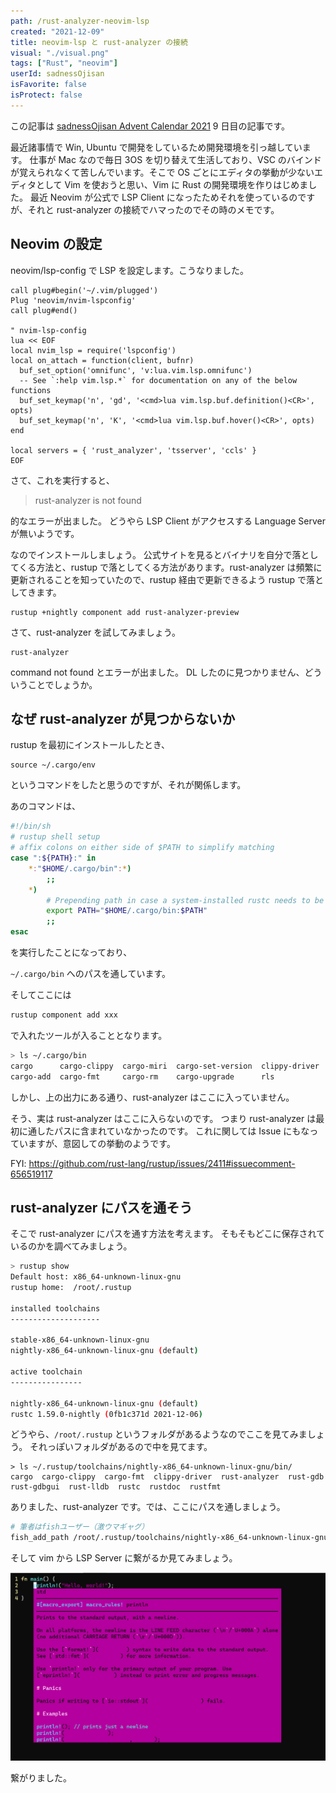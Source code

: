 ```yaml
---
path: /rust-analyzer-neovim-lsp
created: "2021-12-09"
title: neovim-lsp と rust-analyzer の接続
visual: "./visual.png"
tags: ["Rust", "neovim"]
userId: sadnessOjisan
isFavorite: false
isProtect: false
---
```


この記事は [sadnessOjisan Advent Calendar 2021](https://adventar.org/calendars/7015) 9 日目の記事です。

最近諸事情で Win, Ubuntu で開発をしているため開発環境を引っ越しています。
仕事が Mac なので毎日 3OS を切り替えて生活しており、VSC のバインドが覚えられなくて苦しんでいます。そこで OS ごとにエディタの挙動が少ないエディタとして Vim を使おうと思い、Vim に Rust の開発環境を作りはじめました。
最近 Neovim が公式で LSP Client になったためそれを使っているのですが、それと rust-analyzer の接続でハマったのでその時のメモです。

## Neovim の設定

neovim/lsp-config で LSP を設定します。こうなりました。

```
call plug#begin('~/.vim/plugged')
Plug 'neovim/nvim-lspconfig'
call plug#end()

" nvim-lsp-config
lua << EOF
local nvim_lsp = require('lspconfig')
local on_attach = function(client, bufnr)
  buf_set_option('omnifunc', 'v:lua.vim.lsp.omnifunc')
  -- See `:help vim.lsp.*` for documentation on any of the below functions
  buf_set_keymap('n', 'gd', '<cmd>lua vim.lsp.buf.definition()<CR>', opts)
  buf_set_keymap('n', 'K', '<cmd>lua vim.lsp.buf.hover()<CR>', opts)
end

local servers = { 'rust_analyzer', 'tsserver', 'ccls' }
EOF
```

さて、これを実行すると、

> rust-analyzer is not found

的なエラーが出ました。
どうやら LSP Client がアクセスする Language Server が無いようです。

なのでインストールしましょう。
公式サイトを見るとバイナリを自分で落としてくる方法と、rustup で落としてくる方法があります。rust-analyzer は頻繁に更新されることを知っていたので、rustup 経由で更新できるよう rustup で落としてきます。

```
rustup +nightly component add rust-analyzer-preview
```

さて、rust-analyzer を試してみましょう。

```
rust-analyzer
```

command not found とエラーが出ました。
DL したのに見つかりません、どういうことでしょうか。

## なぜ rust-analyzer が見つからないか

rustup を最初にインストールしたとき、

```
source ~/.cargo/env
```

というコマンドをしたと思うのですが、それが関係します。

あのコマンドは、

```sh
#!/bin/sh
# rustup shell setup
# affix colons on either side of $PATH to simplify matching
case ":${PATH}:" in
    *:"$HOME/.cargo/bin":*)
        ;;
    *)
        # Prepending path in case a system-installed rustc needs to be overridden
        export PATH="$HOME/.cargo/bin:$PATH"
        ;;
esac
```

を実行したことになっており、

`~/.cargo/bin` へのパスを通しています。

そしてここには

```sh
rustup component add xxx
```

で入れたツールが入ることとなります。

```sh
> ls ~/.cargo/bin
cargo      cargo-clippy  cargo-miri  cargo-set-version  clippy-driver  rust-gdb   rustc    rustfmt
cargo-add  cargo-fmt     cargo-rm    cargo-upgrade      rls            rust-lldb  rustdoc  rustup
```

しかし、上の出力にある通り、rust-analyzer はここに入っていません。

そう、実は rust-analyzer はここに入らないのです。
つまり rust-analyzer は最初に通したパスに含まれていなかったのです。
これに関しては Issue にもなっていますが、意図しての挙動のようです。

FYI: https://github.com/rust-lang/rustup/issues/2411#issuecomment-656519117

## rust-analyzer にパスを通そう

そこで rust-analyzer にパスを通す方法を考えます。
そもそもどこに保存されているのかを調べてみましょう。

```sh
> rustup show
Default host: x86_64-unknown-linux-gnu
rustup home:  /root/.rustup

installed toolchains
--------------------

stable-x86_64-unknown-linux-gnu
nightly-x86_64-unknown-linux-gnu (default)

active toolchain
----------------

nightly-x86_64-unknown-linux-gnu (default)
rustc 1.59.0-nightly (0fb1c371d 2021-12-06)
```

どうやら、`/root/.rustup` というフォルダがあるようなのでここを見てみましょう。
それっぽいフォルダがあるので中を見てます。

```
> ls ~/.rustup/toolchains/nightly-x86_64-unknown-linux-gnu/bin/
cargo  cargo-clippy  cargo-fmt  clippy-driver  rust-analyzer  rust-gdb  rust-gdbgui  rust-lldb  rustc  rustdoc  rustfmt
```

ありました、rust-analyzer です。では、ここにパスを通しましょう。

```sh
# 筆者はfishユーザー（激ウマギャグ）
fish_add_path /root/.rustup/toolchains/nightly-x86_64-unknown-linux-gnu/bin
```

そして vim から LSP Server に繋がるか見てみましょう。

![LSP](./lsp.png)

繋がりました。
